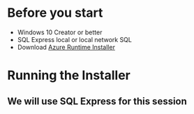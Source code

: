 # Before you start
- Windows 10 Creator or better
- SQL Express local or local network SQL
- Download [Azure Runtime Installer](https://aka.ms/azafrv2)
# Running the Installer
## We will use SQL Express for this session
